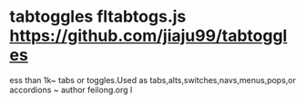 # tabtoggles fltabtogs.js https://github.com/jiaju99/tabtoggles
ess than 1k~ tabs or toggles.Used as tabs,alts,switches,navs,menus,pops,or accordions ~ author feilong.org l
